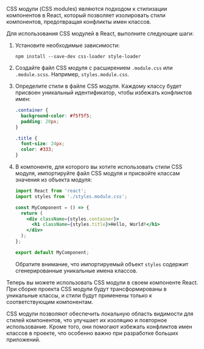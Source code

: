 CSS модули (CSS modules) являются подходом к стилизации компонентов в React, который позволяет изолировать стили компонентов, предотвращая конфликты имен классов.

Для использования CSS модулей в React, выполните следующие шаги:

1. Установите необходимые зависимости:
   ```
   npm install --save-dev css-loader style-loader
   ```

2. Создайте файл CSS модуля с расширением `.module.css` или `.module.scss`. Например, `styles.module.css`.

3. Определите стили в файле CSS модуля. Каждому классу будет присвоен уникальный идентификатор, чтобы избежать конфликтов имен:
   ```css
   .container {
     background-color: #f5f5f5;
     padding: 20px;
   }

   .title {
     font-size: 24px;
     color: #333;
   }
   ```

4. В компоненте, для которого вы хотите использовать стили CSS модуля, импортируйте файл CSS модуля и присвойте классам значения из объекта модуля:
   ```jsx
   import React from 'react';
   import styles from './styles.module.css';

   const MyComponent = () => {
     return (
       <div className={styles.container}>
         <h1 className={styles.title}>Hello, World!</h1>
       </div>
     );
   };

   export default MyComponent;
   ```

   Обратите внимание, что импортируемый объект `styles` содержит сгенерированные уникальные имена классов.

Теперь вы можете использовать CSS модули в своем компоненте React. При сборке проекта CSS модули будут трансформированы в уникальные классы, и стили будут применены только к соответствующим компонентам.

CSS модули позволяют обеспечить локальную область видимости для стилей компонентов, что улучшает их изоляцию и повторное использование. Кроме того, они помогают избежать конфликтов имен классов в проекте, что особенно важно при разработке больших приложений.